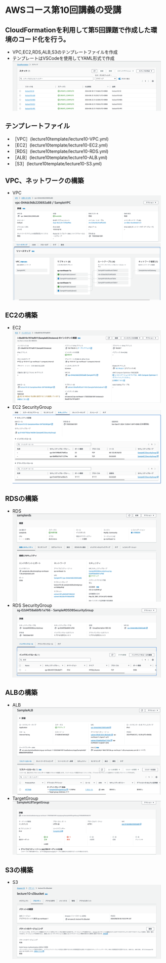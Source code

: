 # AWSコース第10回講義の受講

## CloudFormationを利用して第5回課題で作成した環境のコード化を行う。
- VPC,EC2,RDS,ALB,S3のテンプレートファイルを作成
- テンプレートはVSCodeを使用してYAML形式で作成
![CloudFormation](images10/CloudFormation1.png)

## テンプレートファイル
- ［VPC］(lecture10template/lecture10-VPC.yml)
- ［EC2］(lecture10template/lecture10-EC2.yml)
- ［RDS］(lecture10template/lecture10-RDS.yml)
- ［ALB］(lecture10template/lecture10-ALB.yml)
- ［S3］(lecture10template/lecture10-S3.yml)


## VPC、ネットワークの構築
- VPC
![VPC](images10/VPC1.png)
![VPC](images10/VPC2.png)

## EC2の構築
- EC2
![EC2](images10/EC2-1.png)
- EC2 SecurityGroup　
![EC2](images10/EC2-SG.png)

## RDSの構築
- RDS
![RDS](images10/RDS1.png)
- RDS SecurityGroup
![RDS](images10/RDS-SG-1.png)

## ALBの構築
- ALB
![ALB](images10/ALB1.png)
- TargetGroup
![TargetGroup](images10/TargetGroup1.png)

## S3の構築
- S3
![S3](images10/S31.png)
